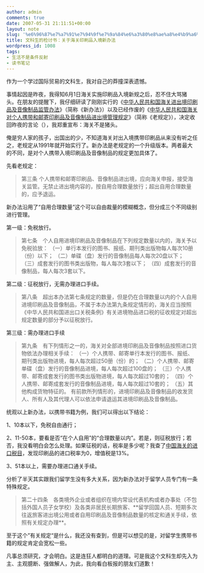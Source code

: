```yaml
---
author: admin
comments: true
date: 2007-05-31 21:11:51+00:00
layout: note
slug: '%e6%96%87%e7%a7%91%e7%94%9f%e7%9a%84%e6%a3%80%e8%ae%a8%e4%b9%a6%ef%bc%9a%e5%85%b3%e4%ba%8e%e6%b5%b7%e5%85%b3%e5%8d%b0%e5%88%b7%e5%93%81%e5%85%a5%e5%a2%83%e6%96%b0%e5%8a%9e%e6%b3%95'
title: 文科生的检讨书：关于海关印刷品入境新办法
wordpress_id: 1008
tags:
- 生活不是条件反射
- 读书笔记
---
```


作为一个学过国际贸易的文科生，我对自己的莽撞深表遗憾。

事情起因是昨夜，我得知6月1日海关实施印刷品入境新规之后，忍不住大骂猪头。在朋友的提醒下，我仔细研读了刚刚实行的《[中华人民共和国海关进出境印刷品及音像制品监管办法](http://www.law-lib.com/law/law_view.asp?id=199770)》（简称《新办法》）以及已经作废的《[中华人民共和国海关对个人携带和邮寄印刷品及音像制品进出境管理规定](http://www.customs.gov.cn/YWStaticPage/433/ff479b45.htm)》（简称《老规定》），决定收回昨夜的言论（），我郑重宣布：海关不是猪头。

俺是穷人家的孩子，出国出的少，不知道海关对出入境携带印刷品从来没有听之任之，老规定从1991年就开始实行了。新办法是老规定的一个升级版本。两者最大的不同，是对个人携带入境印刷品及音像制品的规定更加具体了。

先看老规定：



<blockquote>第三条 个人携带和邮寄印刷品、音像制品进出境，应向海关申报，接受海关监管。无禁止进出境内容的，按自用合理数量放行；超出自用合理数量的，应予退运。</blockquote>



新办法沿用了“自用合理数量”这个可以自由裁量的模糊概念，但分成三个不同级别进行管理。

第一级：免税放行。




<blockquote>
 第七条　个人自用进境印刷品及音像制品在下列规定数量以内的，海关予以免税验放：
（一）单行本发行的图书、报纸、期刊类出版物每人每次10册（份）以下；
（二）单碟（盘）发行的音像制品每人每次20盘以下；
（三）成套发行的图书类出版物，每人每次3套以下；
（四）成套发行的音像制品，每人每次3套以下。</blockquote>



第二级：征税放行，无需办理进口手续。




<blockquote>
 第八条　超出本办法第七条规定的数量，但是仍在合理数量以内的个人自用进境印刷品及音像制品，不属于本办法第九条规定情形的，海关应当按照《中华人民共和国进出口关税条例》有关进境物品进口税的征收规定对超出规定数量的部分予以征税放行。</blockquote>



第三级：需办理进口手续





<blockquote>第九条　有下列情形之一的，海关对全部进境印刷品及音像制品按照进口货物依法办理相关手续：
（一）个人携带、邮寄单行本发行的图书、报纸、期刊类出版物进境，每人每次超过50册（份）的；
（二）个人携带、邮寄单碟（盘）发行的音像制品进境，每人每次超过100盘的；
（三）个人携带、邮寄成套发行的图书类出版物进境，每人每次超过10套的；
（四）个人携带、邮寄成套发行的音像制品进境，每人每次超过10套的；
（五）其他构成货物特征的。
有前款所列情形的，进境印刷品及音像制品的收发货人、所有人及其代理人可以依法申请退运其进境印刷品及音像制品。</blockquote>



统观以上新办法，以携带书籍为例，我们可以得出以下结论：

1、10本以下，免税自由通行；

2、11-50本，要看是否“在个人自用”的“合理数量以内”。若是，则征税放行；若否，我没看明白会怎么处理。如果征税的话，税率是多少呢？我查了[中国海关的进口税目](http://www.china-customs.com/customs-tax/49/01/)，发现印刷品的进口税率为0，增值税是13%。

3、51本以上，需要办理进口通关手续。

分析了半天其实跟我们留学生没有多大关系，因为新办法对于留学人员专门有一条特殊规定。





<blockquote>第二十四条　各类境外企业或者组织在境内常设代表机构或者办事处（不包括外国人员子女学校）及各类非居民长期旅客、**留学回国人员、短期多次往返旅客进出境公用或者自用印刷品及音像制品数量的核定和通关手续，依照有关规定办理**。</blockquote>





至于这个”有关规定“是什么，我还没有查到，但是可以想见的是，对留学生携带书籍的规定肯定会宽松一些。

凡事总须研究，才会明白。这是连狂人都明白的道理。可是我这个文科生却先入为主、主观臆断、强做解人，为此，我向看白板报的朋友们道歉！
